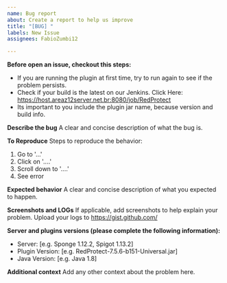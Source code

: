 ```yaml
---
name: Bug report
about: Create a report to help us improve
title: "[BUG] "
labels: New Issue
assignees: FabioZumbi12

---
```


**Before open an issue, checkout this steps:**
* If you are running the plugin at first time, try to run again to see if the problem persists.
* Check if your build is the latest on our Jenkins. Click Here: <https://host.areaz12server.net.br:8080/job/RedProtect>
* Its important to you include the plugin jar name, because version and build info.

**Describe the bug**
A clear and concise description of what the bug is. 

**To Reproduce**
Steps to reproduce the behavior:
1. Go to '...'
2. Click on '....'
3. Scroll down to '....'
4. See error

**Expected behavior**
A clear and concise description of what you expected to happen.

**Screenshots and LOGs**
If applicable, add screenshots to help explain your problem. Upload your logs to https://gist.github.com/

**Server and plugins versions (please complete the following information):**
 - Server: [e.g. Sponge 1.12.2, Spigot 1.13.2]
 - Plugin Version: [e.g. RedProtect-7.5.6-b151-Universal.jar]
 - Java Version: [e.g. Java 1.8]

**Additional context**
Add any other context about the problem here.
